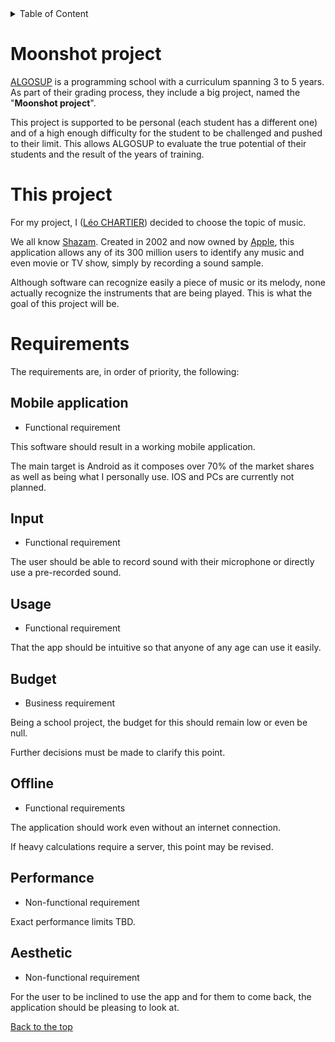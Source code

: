 <details>
<summary>Table of Content</summary>

- [Moonshot project](#moonshot-project)
- [This project](#this-project)
- [Requirements](#requirements)
  - [Mobile application](#mobile-application)
  - [Input](#input)
  - [Usage](#usage)
  - [Budget](#budget)
  - [Offline](#offline)
  - [Performance](#performance)
  - [Aesthetic](#aesthetic)

</details>



# Moonshot project

[ALGOSUP](https://algosup.com/) is a programming school with a curriculum spanning 3 to 5 years.
As part of their grading process, they include a big project, named the "**Moonshot project**".

This project is supported to be personal (each student has a different one) and of a high enough difficulty for the student to be challenged and pushed to their limit. This allows ALGOSUP to evaluate the true potential of their students and the result of the years of training.



# This project

For my project, I ([Léo CHARTIER](https://github.com/leo-chartier)) decided to choose the topic of music.

We all know [Shazam](https://www.shazam.com/). Created in 2002 and now owned by [Apple](https://www.apple.com/), this application allows any of its 300 million users to identify any music and even movie or TV show, simply by recording a sound sample.

Although software can recognize easily a piece of music or its melody, none actually recognize the instruments that are being played.
This is what the goal of this project will be.



# Requirements

The requirements are, in order of priority, the following:

## Mobile application
- Functional requirement

This software should result in a working mobile application.

The main target is Android as it composes over 70% of the market shares as well as being what I personally use.
IOS and PCs are currently not planned.

## Input
- Functional requirement

The user should be able to record sound with their microphone or directly use a pre-recorded sound.

## Usage
- Functional requirement

That the app should be intuitive so that anyone of any age can use it easily.

## Budget
- Business requirement

Being a school project, the budget for this should remain low or even be null.

Further decisions must be made to clarify this point.

## Offline
- Functional requirements

The application should work even without an internet connection.

If heavy calculations require a server, this point may be revised.

## Performance
- Non-functional requirement

Exact performance limits TBD.

## Aesthetic
- Non-functional requirement

For the user to be inclined to use the app and for them to come back, the application should be pleasing to look at.


[Back to the top](#moonshot-project)